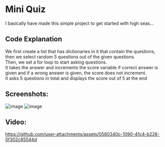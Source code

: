 # Mini Quiz
I basically have made this simple project to get started with high seas...


## Code Explanation
We first create a list that has dictionaries in it that contain the questions,
then we select random 5 questions out of the given questions.  
Then, we set a for loop to start asking questions.  
It takes the answer and increments the score variable if correct answer is given
and if a wrong answer is given, the score does not increment.  
It asks 5 questions in total and displays the score out of 5 at the end  


## Screenshots:  
![image](https://github.com/user-attachments/assets/8e356349-14e5-4aac-a6fb-e4f41dbc3401)
![image](https://github.com/user-attachments/assets/f0927024-48d0-483a-a58a-6f113c5f78d4)

## Video:

https://github.com/user-attachments/assets/0580340c-1090-41c4-b226-0f302c85544d

